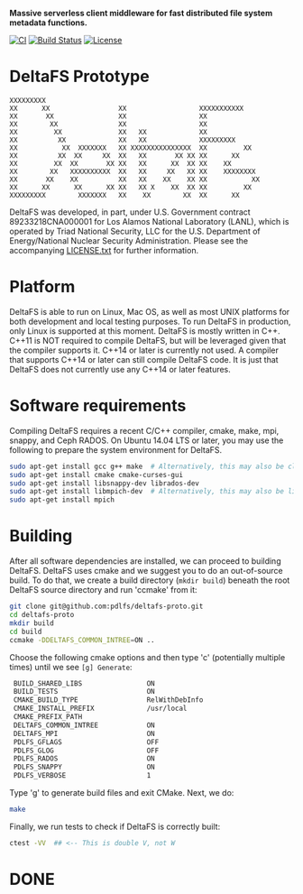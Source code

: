 **Massive serverless client middleware for fast distributed file system metadata functions.**

[![CI](https://github.com/pdlfs/deltafs-proto/actions/workflows/ci.yml/badge.svg)](https://github.com/pdlfs/deltafs-proto/actions/workflows/ci.yml)
[![Build Status](https://travis-ci.org/pdlfs/deltafs-proto.svg?branch=master)](https://travis-ci.org/pdlfs/deltafs-proto)
[![License](https://img.shields.io/badge/license-New%20BSD-blue.svg)](LICENSE.txt)

DeltaFS Prototype
=======

```
XXXXXXXXX
XX      XX                 XX                  XXXXXXXXXXX
XX       XX                XX                  XX
XX        XX               XX                  XX
XX         XX              XX   XX             XX
XX          XX             XX   XX             XXXXXXXXX
XX           XX  XXXXXXX   XX XXXXXXXXXXXXXXX  XX         XX
XX          XX  XX     XX  XX   XX       XX XX XX      XX
XX         XX  XX       XX XX   XX      XX  XX XX    XX
XX        XX   XXXXXXXXXX  XX   XX     XX   XX XX    XXXXXXXX
XX       XX    XX          XX   XX    XX    XX XX           XX
XX      XX      XX      XX XX   XX X    XX  XX XX         XX
XXXXXXXXX        XXXXXXX   XX    XX        XX  XX      XX
```

DeltaFS was developed, in part, under U.S. Government contract 89233218CNA000001 for Los Alamos National Laboratory (LANL), which is operated by Triad National Security, LLC for the U.S. Department of Energy/National Nuclear Security Administration. Please see the accompanying [LICENSE.txt](LICENSE.txt) for further information.

# Platform

DeltaFS is able to run on Linux, Mac OS, as well as most UNIX platforms for both development and local testing purposes. To run DeltaFS in production, only Linux is supported at this moment. DeltaFS is mostly written in C++. C++11 is NOT required to compile DeltaFS, but will be leveraged given that the compiler supports it. C++14 or later is currently not used. A compiler that supports C++14 or later can still compile DeltaFS code. It is just that DeltaFS does not currently use any C++14 or later features.

# Software requirements

Compiling DeltaFS requires a recent C/C++ compiler, cmake, make, mpi, snappy, and Ceph RADOS. On Ubuntu 14.04 LTS or later, you may use the following to prepare the system environment for DeltaFS.

```bash
sudo apt-get install gcc g++ make  # Alternatively, this may also be clang
sudo apt-get install cmake cmake-curses-gui
sudo apt-get install libsnappy-dev librados-dev
sudo apt-get install libmpich-dev  # Alternatively, this may also be libopenmpi-dev
sudo apt-get install mpich
```

# Building

After all software dependencies are installed, we can proceed to building DeltaFS. DeltaFS uses cmake and we suggest you to do an out-of-source build. To do that, we create a build directory (`mkdir build`) beneath the root DeltaFS source directory and run 'ccmake' from it:

```bash
git clone git@github.com:pdlfs/deltafs-proto.git
cd deltafs-proto
mkdir build
cd build
ccmake -DDELTAFS_COMMON_INTREE=ON ..
```

Choose the following cmake options and then type 'c' (potentially multiple times) until we see `[g] Generate`:

```bash
 BUILD_SHARED_LIBS                ON
 BUILD_TESTS                      ON
 CMAKE_BUILD_TYPE                 RelWithDebInfo
 CMAKE_INSTALL_PREFIX             /usr/local
 CMAKE_PREFIX_PATH
 DELTAFS_COMMON_INTREE            ON
 DELTAFS_MPI                      ON
 PDLFS_GFLAGS                     OFF
 PDLFS_GLOG                       OFF
 PDLFS_RADOS                      ON
 PDLFS_SNAPPY                     ON
 PDLFS_VERBOSE                    1
```

Type 'g' to generate build files and exit CMake. Next, we do:

```bash
make
```

Finally, we run tests to check if DeltaFS is correctly built:

```bash
ctest -VV  ## <-- This is double V, not W
```

# DONE

